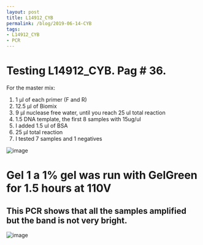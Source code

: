 ```yaml
---
layout: post
title: L14912_CYB
permalink: /blog/2019-06-14-CYB
tags:
- L14912_CYB
- PCR
---
```


# Testing L14912_CYB. Pag # 36.

For the master mix:

1. 1 µl of each primer (F and R)
2. 12.5 µl of Biomix
3. 9 µl nuclease free water, until you reach 25 ul total reaction
4. 1.5 DNA template, the first 8 samples with 15ug/ul
5. I added 1.5 ul of BSA
6. 25 µl total reaction
7. I tested 7 samples and 1 negatives


![image](/eDNA/images/Page36_CYB.png)

# Gel 1 a 1% gel was run with GelGreen for 1.5 hours at 110V

##  This PCR shows that all the samples amplified but the band is not very bright.

![image](/eDNA/images/CYB_Pag36.png)

